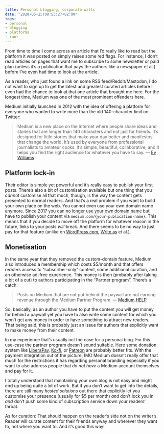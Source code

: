 ```yaml
---
title: Personal blogging, corporate walls
date: "2020-05-25T08:53:27+02:00"
tags:
- personal
- blogging
- platforms
- rant
---
```


From time to time I come across an article that I’d really like to read but the platform it was posted on simply raises some red flags. For instance, I don’t read articles on pages that want me to subscribe to some newsletter or paid plan (unless it’s a publication that pays the authors like a newspaper et al.) before I’ve even had time to look at the article.

As a reader, who just found a link on some RSS feed/Reddit/Mastodon, I do not want to sign up to get the latest and greatest curated articles before I even had the chance to look at that one article that brought me here. For the longest time, Medium was one of the most prominent offenders here. 

Medium initially launched in 2012 with the idea of offering a platform for everyone who wanted to write more than the old 140-character limit on Twitter:

> Medium is a new place on the Internet where people share ideas and stories that are longer than 140 characters and not just for friends. It’s designed for little stories that make your day better and manifestos that change the world. It’s used by everyone from professional journalists to amateur cooks. It’s simple, beautiful, collaborative, and it helps you find the right audience for whatever you have to say.
> — [Ev Williams](https://medium.com/@ev/welcome-to-medium-9e53ca408c48)

## Platform lock-in

Their editor is simple yet powerful and it’s really easy to publish your first posts. There’s also a bit of customisation available but one thing that you *cannot* customise all that much, though, is the way the content gets presented to normal readers. And that’s a real problem if you want to build your own place on the web. You cannot even use your own domain name anymore. Since 2017 [you can no longer use your own domain name](https://help.medium.com/hc/en-us/articles/115003053487-Custom-Domains-service-deprecation) but have to publish your content via `medium.com/{your-publication-name}`. This means that if you decide to move off the platform for whatever reason in the future, links to your posts *will* break. And there seems to be no way to just pay for that feature (unlike on [WordPress.com](https://wordpress.com/pricing/), [Write.as](https://write.as/pro) et al.).

## Monetisation

In the same year that they removed the custom-domain feature, Medium also introduced a membership which costs $5/month and that offers *readers* access to “subscriber-only” content, some additional curation, and an otherwise ad-free experience. This money is then (probably after taking a bit of a cut) to authors participating in the “Partner program”. There’s a catch:

> Posts on Medium that are not put behind the paywall are not earning revenue through the Medium Partner Program. 
> — [Medium HELP](https://help.medium.com/hc/en-us/articles/360018681754-Write-a-non-paywalled-post)

So, basically, as an author you have to put the content you will get money for behind a paywall yet you have to also write some content for which you won’t get any money in order to have something to attract new readers. That being said, this is probably just an issue for authors that explicitly want to make money from their content.

In my experience that’s usually not the case for a personal blog. For this use-case the partner program doesn’t sound suitable. Here some donation system like [LiberaPay](https://liberapay.com/), [Ko-fi](https://ko-fi.com/), or [Patreon](https://www.patreon.com/) are probably better fits. With the payment integration out of the picture, IMO Medium doesn’t really offer that much for the restrictions it has regarding personal branding especially if you want to also address people that *do not have* a Medium account themselves and pay for it.

I totally understand that maintaining your own blog is not easy and might end up being quite a lot of work. But if you don’t want to get into the details, there are still many *hosted solutions* out there that explicitly let you customise your presence (usually for $5 per month) *and* don’t lock you in *and* don’t push some kind of subscription service down your readers’ throat.

As for curation: That should happen on the reader’s side not on the writer’s. Reader will curate content for their friends anyway and wherever they want to, not where you want to. And it’s good this way!
